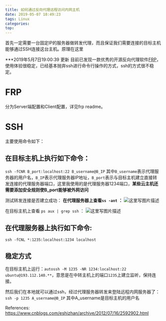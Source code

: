 ```yaml
---
title: 如何通过反向代理远程访问内网主机
date: 2019-05-07 18:49:23
tags: Linux
categories:
top:
---
```

首先一定需要一台固定IP的服务器做转发代理，而且保证我们需要连接的目标主机能够通过SSH连接这台主机。原理在这里


***2019年5月7日19:00:39 更新 目前已发现一款优秀的开源反向代理软件[FRP](https://github.com/fatedier/frp)，使用体验很稳定，已经基本抛弃ssh进行命令行操作的方式，ssh的方式很不稳定。
# FRP
分为Server端配置和Client配置，详见frp readme。

# SSH

主要使用命令如下：

## 在目标主机上执行如下命令：
`ssh -fCNR B_port:localhost:22 B_username@B_IP`
其中`B_username`表示代理服务器的用户名，`B_IP`表示代理服务器IP地址，`B_port`表示与目标主机建立直接转发连接的代理服务器端口，这里我使用的是代理服务器1234端口，**某些云主机还需要添加安全规则使B_port能够被外网访问**

测试转发连接是否建立成功：
**在代理服务器上查看`ss -ant` ：**
![这里写图片描述](20180729122546729)

在目标主机上查看 `ps aux | grep ssh` ：
![这里写图片描述](20180729123244214)


## 在代理服务器上执行如下命令:
`ssh -fCNL *:1235:localhost:1234 localhost`

## 稳定方式
在目标主机上运行：`autossh -M 1235 -NR 1234:localhost:22 ubuntu@193.112.140.**`，意思是在中转主机上的端口`1235`上建立监听，保持连接。

然后我们在本地就可以通过ssh，经过代理服务器转发来登陆远程内网服务器了：
`ssh -p 1235 A_username@B_IP`
其中A_username是目标主机的用户名


References:
https://www.cnblogs.com/eshizhan/archive/2012/07/16/2592902.html
